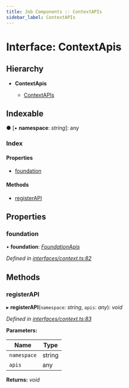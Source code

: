 ```yaml
---
title: Job Components :: ContextAPIs
sidebar_label: ContextAPIs
---
```


# Interface: ContextApis

## Hierarchy

* **ContextApis**

  * [ContextAPIs](contextapis.md)

## Indexable

● \[▪ **namespace**: *string*\]: any

### Index

#### Properties

* [foundation](contextapis.md#foundation)

#### Methods

* [registerAPI](contextapis.md#registerapi)

## Properties

###  foundation

• **foundation**: *[FoundationApis](foundationapis.md)*

*Defined in [interfaces/context.ts:82](https://github.com/terascope/teraslice/blob/5e4063e2/packages/job-components/src/interfaces/context.ts#L82)*

## Methods

###  registerAPI

▸ **registerAPI**(`namespace`: *string*, `apis`: *any*): *void*

*Defined in [interfaces/context.ts:83](https://github.com/terascope/teraslice/blob/5e4063e2/packages/job-components/src/interfaces/context.ts#L83)*

**Parameters:**

Name | Type |
------ | ------ |
`namespace` | string |
`apis` | any |

**Returns:** *void*
